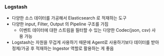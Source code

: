 ### Logstash

- 다양한 소스 데이터를 가공해서 Elasticsearch 로 적재하는 도구
- 다양한 input, Filter, Output 의 Pipeline 구조를 가짐
    - 이벤트 데이터에 대한 스트림을 필터할 수 있는 다양한 Codec(json, csv) 사용 가능
- Logstash는 자원을 무겁게 사용하기 때문에 Agent로 사용하기보다 데이터를 받아 정제/가공 후 적재하는 Ingestor 역할로 활용하는 게 좋음
